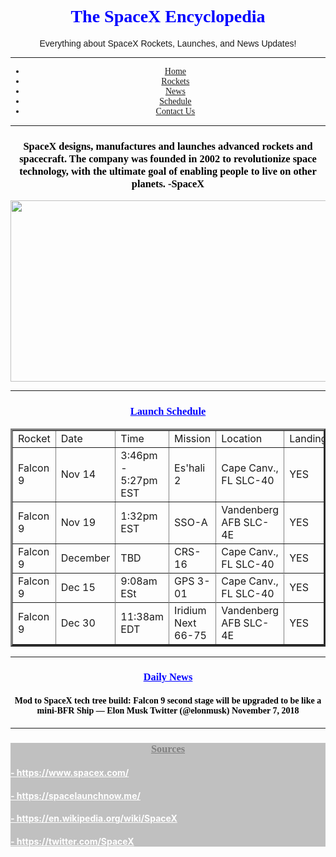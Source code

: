<html>
    <head>
        <h1 align="center">
            <font face="verdana">
                <font color="#0000FF">
                    The SpaceX Encyclopedia
                </font>
            </font>
        </h1>
    </head>
    <body>
        <header align="center">
            <font face="helvetica">
                Everything about SpaceX Rockets, Launches, and News Updates!
            </font
        </header>
        <!--Nav Bar Start-->
        <hr>
        <ul>
            <font face="verdana">
            <li><a href="README.md">Home</a></li>
            <li><a href="rockets.index">Rockets</a></li>
            <li><a href="news.index">News</a></li>
            <li><a href="schedule.index">Schedule</a></li>
            <li><a href="contactus.index">Contact Us</a></li>
            </font>
        </ul>
        <hr>
        <!--Nav Bar End-->
        <!--Intro Start-->
        <h3 align="center">
            <font face="copperplate">
                <font color="#000000">
                    SpaceX designs, manufactures and launches advanced rockets and spacecraft. The company was founded in 2002 to revolutionize space technology, with the ultimate goal of enabling people to live on other planets. -SpaceX
                </font>
            </font>
        </h3>
        <img src="https://www.nasaspaceflight.com/wp-content/uploads/2018/10/2018-10-22-13_27_15-Window-1170x825.jpg" height="290" width="525" frameborder="" ""/>
        <!--Intro End-->
        <hr>
    <!--Launch Schedule Start-->
    <h3 align="center">
        <font face="verdana">
            <font color="0000FF">
                <u>
                Launch Schedule
                </u>
            </font>
                </font>
        </h3>
        <table border="3px" align="center">
            <tr>
                <td>Rocket</td>
                <td>Date</td>
                <td>Time</td>
                <td>Mission</td>
                <td>Location</td>
                <td>Landing</td>
            </tr>
            <tr>
                <td>Falcon 9</td>
                <td>Nov 14</td>
                <td>3:46pm - 5:27pm EST</td>
                <td>Es'hali 2</td>
                <td>Cape Canv., FL SLC-40</td>
                <td>YES</td>
            </tr>
            <tr>
                <td>Falcon 9</td>
                <td>Nov 19</td>
                <td>1:32pm EST</td>
                <td>SSO-A</td>
                <td>Vandenberg AFB SLC-4E</td>
                <td>YES</td>
            </tr>
            <tr>
                <td>Falcon 9</td>
                <td>December</td>
                <td>TBD</td>
                <td>CRS-16</td>
                <td>Cape Canv., FL SLC-40</td>
                <td>YES</td>
            </tr>
            <tr>
            <tr>
                <td>Falcon 9</td>
                <td>Dec 15</td>
                <td>9:08am ESt</td>
                <td>GPS 3-01</td>
                <td>Cape Canv., FL SLC-40</td>
                <td>YES</td>
            </tr>
            <tr>
            <tr>
                <td>Falcon 9</td>
                <td>Dec 30</td>
                <td>11:38am EDT</td>
                <td>Iridium Next 66-75</td>
                <td>Vandenberg AFB SLC-4E</td>
                <td>YES</td>
            </tr>
            <tr>
        </table>
        <!--Launch Schedule End-->
        <hr>
        <!--Daily News Start-->
        <h3 align="center">
            <font face="verdana">
                <font color="#0000FF">
                    <u>
                    Daily News
                    </u>
                </font>
            </font>
        </h3>
        <h4 align="center">
            <font color="black">
                <font face="verdana">
                    Mod to SpaceX tech tree build: Falcon 9 second stage will be upgraded to be like a mini-BFR Ship
                    — Elon Musk Twitter (@elonmusk) November 7, 2018
                </font>
            </font>
        </h4>
        <!--Daily News Section End-->
        <hr>
        <!--Sources Section Start-->
                    <section id="ABC">
                                <style>
            #ABC {
                background-color: #C0C0C0;
            }
        </style>
        <h3 align="center">
            <font face="verdana">
                <font color="grey">
                    <u>
                    Sources
                    </u>
                </font>
            </font>
        </h3>
        <h4 align="left">
            <font color="white">
                <u>
            - https://www.spacex.com/
            </h4>
            <h4 align="left">
            - https://spacelaunchnow.me/
            </h4>
            <h4 align="left">
            - https://en.wikipedia.org/wiki/SpaceX
            </h4>
            <h4 align="left">
            - https://twitter.com/SpaceX
            </h4>
            </u>
            </font>
        </h5>
        </section>
        <!--Sources Section End-->
    </body>
</html>
